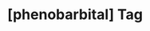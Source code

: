 ---
article_id: 0
description: List of articles under [phenobarbital] tag.
image: http://huntingbears.com.ve/static/img/site/mstile-310x310.png
layout: tag
slug: phenobarbital
title: '[phenobarbital] Tag'
---